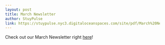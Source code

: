 ```yaml
---
layout: post
title: March Newsletter
author: StuyPulse
link: https://stuypulse.nyc3.digitaloceanspaces.com/site/pdf/March%20Newsletter%202022.pdf
---
```

Check out our March Newsletter right [here](https://stuypulse.nyc3.digitaloceanspaces.com/site/pdf/March%20Newsletter%202022.pdf)!
